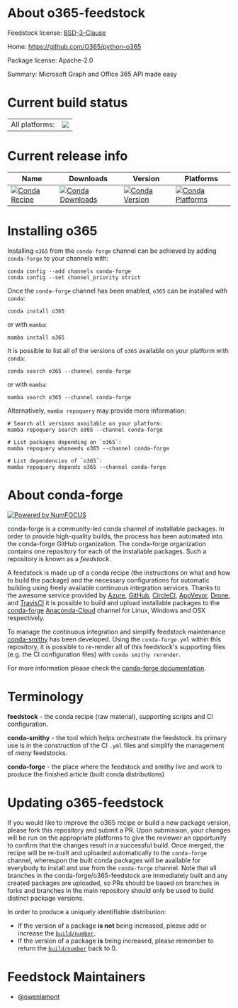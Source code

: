 About o365-feedstock
====================

Feedstock license: [BSD-3-Clause](https://github.com/conda-forge/o365-feedstock/blob/main/LICENSE.txt)

Home: https://github.com/O365/python-o365

Package license: Apache-2.0

Summary: Microsoft Graph and Office 365 API made easy

Current build status
====================


<table><tr><td>All platforms:</td>
    <td>
      <a href="https://dev.azure.com/conda-forge/feedstock-builds/_build/latest?definitionId=19440&branchName=main">
        <img src="https://dev.azure.com/conda-forge/feedstock-builds/_apis/build/status/o365-feedstock?branchName=main">
      </a>
    </td>
  </tr>
</table>

Current release info
====================

| Name | Downloads | Version | Platforms |
| --- | --- | --- | --- |
| [![Conda Recipe](https://img.shields.io/badge/recipe-o365-green.svg)](https://anaconda.org/conda-forge/o365) | [![Conda Downloads](https://img.shields.io/conda/dn/conda-forge/o365.svg)](https://anaconda.org/conda-forge/o365) | [![Conda Version](https://img.shields.io/conda/vn/conda-forge/o365.svg)](https://anaconda.org/conda-forge/o365) | [![Conda Platforms](https://img.shields.io/conda/pn/conda-forge/o365.svg)](https://anaconda.org/conda-forge/o365) |

Installing o365
===============

Installing `o365` from the `conda-forge` channel can be achieved by adding `conda-forge` to your channels with:

```
conda config --add channels conda-forge
conda config --set channel_priority strict
```

Once the `conda-forge` channel has been enabled, `o365` can be installed with `conda`:

```
conda install o365
```

or with `mamba`:

```
mamba install o365
```

It is possible to list all of the versions of `o365` available on your platform with `conda`:

```
conda search o365 --channel conda-forge
```

or with `mamba`:

```
mamba search o365 --channel conda-forge
```

Alternatively, `mamba repoquery` may provide more information:

```
# Search all versions available on your platform:
mamba repoquery search o365 --channel conda-forge

# List packages depending on `o365`:
mamba repoquery whoneeds o365 --channel conda-forge

# List dependencies of `o365`:
mamba repoquery depends o365 --channel conda-forge
```


About conda-forge
=================

[![Powered by
NumFOCUS](https://img.shields.io/badge/powered%20by-NumFOCUS-orange.svg?style=flat&colorA=E1523D&colorB=007D8A)](https://numfocus.org)

conda-forge is a community-led conda channel of installable packages.
In order to provide high-quality builds, the process has been automated into the
conda-forge GitHub organization. The conda-forge organization contains one repository
for each of the installable packages. Such a repository is known as a *feedstock*.

A feedstock is made up of a conda recipe (the instructions on what and how to build
the package) and the necessary configurations for automatic building using freely
available continuous integration services. Thanks to the awesome service provided by
[Azure](https://azure.microsoft.com/en-us/services/devops/), [GitHub](https://github.com/),
[CircleCI](https://circleci.com/), [AppVeyor](https://www.appveyor.com/),
[Drone](https://cloud.drone.io/welcome), and [TravisCI](https://travis-ci.com/)
it is possible to build and upload installable packages to the
[conda-forge](https://anaconda.org/conda-forge) [Anaconda-Cloud](https://anaconda.org/)
channel for Linux, Windows and OSX respectively.

To manage the continuous integration and simplify feedstock maintenance
[conda-smithy](https://github.com/conda-forge/conda-smithy) has been developed.
Using the ``conda-forge.yml`` within this repository, it is possible to re-render all of
this feedstock's supporting files (e.g. the CI configuration files) with ``conda smithy rerender``.

For more information please check the [conda-forge documentation](https://conda-forge.org/docs/).

Terminology
===========

**feedstock** - the conda recipe (raw material), supporting scripts and CI configuration.

**conda-smithy** - the tool which helps orchestrate the feedstock.
                   Its primary use is in the construction of the CI ``.yml`` files
                   and simplify the management of *many* feedstocks.

**conda-forge** - the place where the feedstock and smithy live and work to
                  produce the finished article (built conda distributions)


Updating o365-feedstock
=======================

If you would like to improve the o365 recipe or build a new
package version, please fork this repository and submit a PR. Upon submission,
your changes will be run on the appropriate platforms to give the reviewer an
opportunity to confirm that the changes result in a successful build. Once
merged, the recipe will be re-built and uploaded automatically to the
`conda-forge` channel, whereupon the built conda packages will be available for
everybody to install and use from the `conda-forge` channel.
Note that all branches in the conda-forge/o365-feedstock are
immediately built and any created packages are uploaded, so PRs should be based
on branches in forks and branches in the main repository should only be used to
build distinct package versions.

In order to produce a uniquely identifiable distribution:
 * If the version of a package **is not** being increased, please add or increase
   the [``build/number``](https://docs.conda.io/projects/conda-build/en/latest/resources/define-metadata.html#build-number-and-string).
 * If the version of a package **is** being increased, please remember to return
   the [``build/number``](https://docs.conda.io/projects/conda-build/en/latest/resources/define-metadata.html#build-number-and-string)
   back to 0.

Feedstock Maintainers
=====================

* [@owenlamont](https://github.com/owenlamont/)


